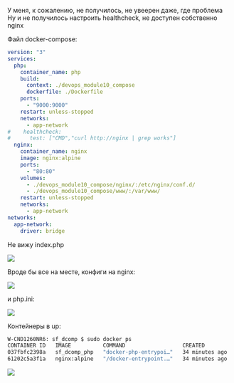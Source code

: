 У меня, к сожалению, не получилось, не увеерен даже, где проблема
Ну и не получилось настроить healthcheck, не доступен собственно nginx

Файл docker-compose:
```yaml
version: "3"
services:
  php:
    container_name: php
    build:
      context: ./devops_module10_compose
      dockerfile: ./Dockerfile
    ports: 
      - "9000:9000"
    restart: unless-stopped
    networks:
      - app-network
#    healthcheck:
#      test: ["CMD","curl http://nginx | grep works"]
  nginx:
    container_name: nginx
    image: nginx:alpine
    ports:
      - "80:80"
    volumes:
      - ./devops_module10_compose/nginx/:/etc/nginx/conf.d/
      - ./devops_module10_compose/www/:/var/www/
    restart: unless-stopped
    networks:
      - app-network
networks:
  app-network:
    driver: bridge
```

Не вижу index.php

![](file_not_found.png)

Вроде бы все на месте, конфиги на nginx:

![](nginx_configs.JPG)

и php.ini:

![](php_configs.JPG)

Контейнеры в up:

```bash
W-CND1260NR6: sf_dcomp $ sudo docker ps
CONTAINER ID   IMAGE          COMMAND                  CREATED          STATUS          PORTS                                       NAMES
037fbfc2398a   sf_dcomp_php   "docker-php-entrypoi…"   34 minutes ago   Up 34 minutes   0.0.0.0:9000->9000/tcp, :::9000->9000/tcp   php
61202c5a3f1a   nginx:alpine   "/docker-entrypoint.…"   34 minutes ago   Up 34 minutes   0.0.0.0:80->80/tcp, :::80->80/tcp           nginx
```
![](ss_plantu.JPG)